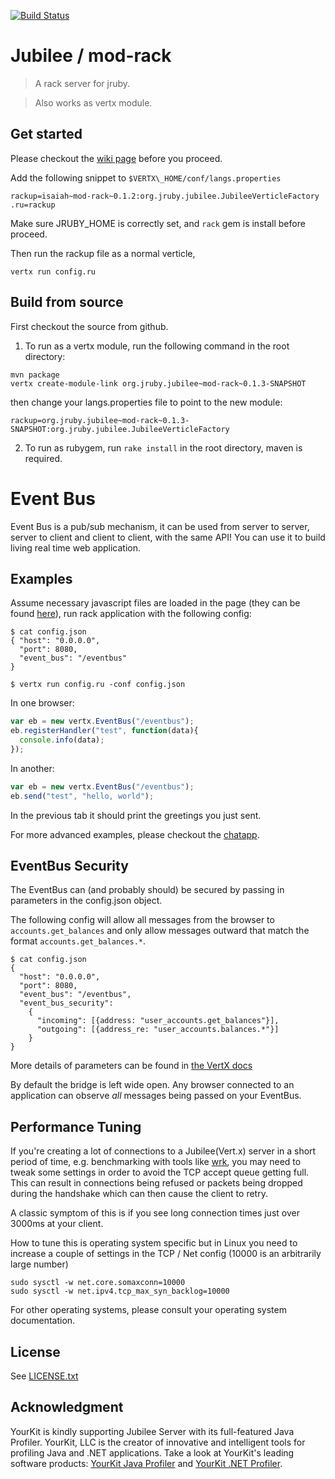 [![Build Status](https://travis-ci.org/isaiah/jubilee.png?branch=master)](https://travis-ci.org/isaiah/jubilee)

Jubilee / mod-rack
==================

> A rack server for jruby.

> Also works as vertx module.

Get started
-----------

Please checkout the [wiki
page](https://github.com/isaiah/jubilee/wiki/Running-as-vertx-module)
before you proceed.

Add the following snippet to ```$VERTX\_HOME/conf/langs.properties```
```
rackup=isaiah~mod-rack~0.1.2:org.jruby.jubilee.JubileeVerticleFactory
.ru=rackup
```

Make sure JRUBY_HOME is correctly set, and ```rack``` gem is install before proceed.

Then run the rackup file as a normal verticle,

```shell
vertx run config.ru
```

Build from source
-----------------

First checkout the source from github.

1. To run as a vertx module, run the following command in the root directory:
  
  ```shell
  mvn package
  vertx create-module-link org.jruby.jubilee~mod-rack~0.1.3-SNAPSHOT
  ```

  then change your langs.properties file to point to the new module:
  
  ```
  rackup=org.jruby.jubilee~mod-rack~0.1.3-SNAPSHOT:org.jruby.jubilee.JubileeVerticleFactory
  ```

2. To run as rubygem, run ```rake install``` in the root directory, maven is
required.

Event Bus
=========

Event Bus is a pub/sub mechanism, it can be used from server to server, server
to client and client to client, with the same API! You can use it to build
living real time web application.

Examples
--------

Assume necessary javascript files are loaded in the page (they can be found [here](https://github.com/isaiah/jubilee/tree/master/examples/client)),
run rack application with the following config:

```
$ cat config.json
{ "host": "0.0.0.0",
  "port": 8080,
  "event_bus": "/eventbus"
}
```

```
$ vertx run config.ru -conf config.json
```

In one browser:

```javascript
var eb = new vertx.EventBus("/eventbus");
eb.registerHandler("test", function(data){
  console.info(data);
});

```

In another:

```javascript
var eb = new vertx.EventBus("/eventbus");
eb.send("test", "hello, world");
```

In the previous tab it should print the greetings you just sent.

For more advanced examples, please checkout the
[chatapp](https://github.com/isaiah/jubilee/tree/master/examples/chatapp).

EventBus Security
------------------

The EventBus can (and probably should) be secured by passing in parameters in the config.json 
object.

The following config will allow all messages from the browser to `accounts.get_balances` and 
only allow messages outward that match the format `accounts.get_balances.*`.
 
```
$ cat config.json
{ 
  "host": "0.0.0.0",
  "port": 8080,
  "event_bus": "/eventbus",
  "event_bus_security": 
    {
      "incoming": [{address: "user_accounts.get_balances"}],
      "outgoing": [{address_re: "user_accounts.balances.*"}]
    }
}
```

More details of parameters can be found in [the VertX docs](http://vertx.io/core_manual_ruby.html#securing-the-bridge)

By default the bridge is left wide open.  Any browser connected to an application can observe *all* messages being 
passed on your EventBus.

Performance Tuning
-------------------

If you're creating a lot of connections to a Jubilee(Vert.x) server in a short
period of time, e.g. benchmarking with tools like [wrk](https://github.com/wg/wrk),
you may need to tweak some settings in order to avoid the TCP accept queue
getting full. This can result in connections being refused or packets being
dropped during the handshake which can then cause the client to retry.

A classic symptom of this is if you see long connection times just over
3000ms at your client.

How to tune this is operating system specific but in Linux you need to
increase a couple of settings in the TCP / Net config (10000 is an
arbitrarily large number)

```shell
sudo sysctl -w net.core.somaxconn=10000
sudo sysctl -w net.ipv4.tcp_max_syn_backlog=10000
```

For other operating systems, please consult your operating system
documentation.

License
--------

See [LICENSE.txt](https://github.com/isaiah/jubilee/blob/master/LICENSE.txt)

Acknowledgment
--------------

YourKit is kindly supporting Jubilee Server with its full-featured Java Profiler.
YourKit, LLC is the creator of innovative and intelligent tools for profiling
Java and .NET applications. Take a look at YourKit's leading software products:
[YourKit Java
Profiler](http://www.yourkit.com/java/profiler/index.jsp) and
[YourKit .NET Profiler](http://www.yourkit.com/.net/profiler/index.jsp).
